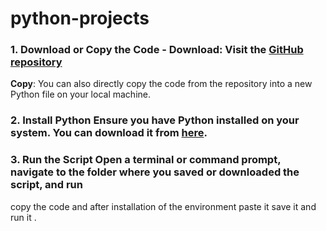 # python-projects
 ### 1. Download or Copy the Code - **Download**: Visit the [GitHub repository](https://github.com/nivedithakummetha63/Python-projects)
 **Copy**: You can also directly copy the code from the repository into a new Python file on your local machine.  
 ### 2. Install Python Ensure you have Python installed on your system. You can download it from [here](https://www.python.org/downloads/).  
 ### 3. Run the Script Open a terminal or command prompt, navigate to the folder where you saved or downloaded the script, and run
 copy the code and after installation of the environment paste it save it and run it .
